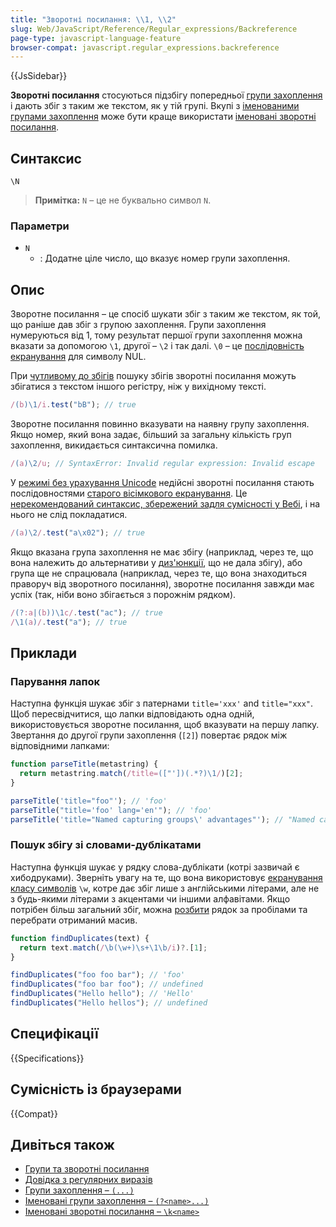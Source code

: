 ```yaml
---
title: "Зворотні посилання: \\1, \\2"
slug: Web/JavaScript/Reference/Regular_expressions/Backreference
page-type: javascript-language-feature
browser-compat: javascript.regular_expressions.backreference
---
```


{{JsSidebar}}

**Зворотні посилання** стосуються підзбігу попередньої [групи захоплення](/uk/docs/Web/JavaScript/Reference/Regular_expressions/Capturing_group) і дають збіг з таким же текстом, як у тій групі. Вкупі з [іменованими групами захоплення](/uk/docs/Web/JavaScript/Reference/Regular_expressions/Named_capturing_group) може бути краще використати [іменовані зворотні посилання](/uk/docs/Web/JavaScript/Reference/Regular_expressions/Named_backreference).

## Синтаксис

```regex
\N
```

> **Примітка:** `N` – це не буквально символ `N`.

### Параметри

- `N`
  - : Додатне ціле число, що вказує номер групи захоплення.

## Опис

Зворотне посилання – це спосіб шукати збіг з таким же текстом, як той, що раніше дав збіг з групою захоплення. Групи захоплення нумеруються від 1, тому результат першої групи захоплення можна вказати за допомогою `\1`, другої – `\2` і так далі. `\0` – це [послідовність екранування](/uk/docs/Web/JavaScript/Reference/Regular_expressions/Character_escape) для символу NUL.

При [чутливому до збігів](/uk/docs/Web/JavaScript/Reference/Global_Objects/RegExp/ignoreCase) пошуку збігів зворотні посилання можуть збігатися з текстом іншого регістру, ніж у вихідному тексті.

```js
/(b)\1/i.test("bB"); // true
```

Зворотне посилання повинно вказувати на наявну групу захоплення. Якщо номер, який вона задає, більший за загальну кількість груп захоплення, викидається синтаксична помилка.

```js
/(a)\2/u; // SyntaxError: Invalid regular expression: Invalid escape
```

У [режимі без урахування Unicode](/uk/docs/Web/JavaScript/Reference/Global_Objects/RegExp/unicode#rezhym-z-urakhuvanniam-unicode) недійсні зворотні посилання стають послідовностями [старого вісімкового екранування](/uk/docs/Web/JavaScript/Reference/Deprecated_and_obsolete_features#poslidovnosti-ekranuvannia). Це [нерекомендований синтаксис, збережений задля сумісності у Вебі](/uk/docs/Web/JavaScript/Reference/Deprecated_and_obsolete_features#regexp), і на нього не слід покладатися.

```js
/(a)\2/.test("a\x02"); // true
```

Якщо вказана група захоплення не має збігу (наприклад, через те, що вона належить до альтернативи у [диз'юнкції](/uk/docs/Web/JavaScript/Reference/Regular_expressions/Disjunction), що не дала збігу), або група ще не спрацювала (наприклад, через те, що вона знаходиться праворуч від зворотного посилання), зворотне посилання завжди має успіх (так, ніби воно збігається з порожнім рядком).

```js
/(?:a|(b))\1c/.test("ac"); // true
/\1(a)/.test("a"); // true
```

## Приклади

### Парування лапок

Наступна функція шукає збіг з патернами `title='xxx'` and `title="xxx"`. Щоб пересвідчитися, що лапки відповідають одна одній, використовується зворотне посилання, щоб вказувати на першу лапку. Звертання до другої групи захоплення (`[2]`) повертає рядок між відповідними лапками:

```js
function parseTitle(metastring) {
  return metastring.match(/title=(["'])(.*?)\1/)[2];
}

parseTitle('title="foo"'); // 'foo'
parseTitle("title='foo' lang='en'"); // 'foo'
parseTitle('title="Named capturing groups\' advantages"'); // "Named capturing groups' advantages"
```

### Пошук збігу зі словами-дублікатами

Наступна функція шукає у рядку слова-дублікати (котрі зазвичай є хибодруками). Зверніть увагу на те, що вона використовує [екранування класу символів](/uk/docs/Web/JavaScript/Reference/Regular_expressions/Character_class_escape) `\w`, котре дає збіг лише з англійськими літерами, але не з будь-якими літерами з акцентами чи іншими алфавітами. Якщо потрібен більш загальний збіг, можна [розбити](/uk/docs/Web/JavaScript/Reference/Global_Objects/String/split) рядок за пробілами та перебрати отриманий масив.

```js
function findDuplicates(text) {
  return text.match(/\b(\w+)\s+\1\b/i)?.[1];
}

findDuplicates("foo foo bar"); // 'foo'
findDuplicates("foo bar foo"); // undefined
findDuplicates("Hello hello"); // 'Hello'
findDuplicates("Hello hellos"); // undefined
```

## Специфікації

{{Specifications}}

## Сумісність із браузерами

{{Compat}}

## Дивіться також

- [Групи та зворотні посилання](/uk/docs/Web/JavaScript/Guide/Regular_expressions/Groups_and_backreferences)
- [Довідка з регулярних виразів](/uk/docs/Web/JavaScript/Reference/Regular_expressions)
- [Групи захоплення – `(...)`](/uk/docs/Web/JavaScript/Reference/Regular_expressions/Capturing_group)
- [Іменовані групи захоплення – `(?<name>...)`](/uk/docs/Web/JavaScript/Reference/Regular_expressions/Named_capturing_group)
- [Іменовані зворотні посилання – `\k<name>`](/uk/docs/Web/JavaScript/Reference/Regular_expressions/Named_backreference)
